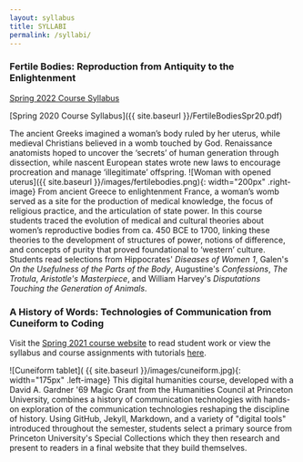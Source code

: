```yaml
---
layout: syllabus
title: SYLLABI
permalink: /syllabi/
---
```


### Fertile Bodies: Reproduction from Antiquity to the Enlightenment

[Spring 2022 Course Syllabus](https://docs.google.com/document/d/e/2PACX-1vQMZYRPQigOrTXJr4FS9vLfudOa07JKABkd3ODJ6oLzmJBd1pZmz6DK6CWyETvKBB91TNomjT0qgYje/pub)

[Spring 2020 Course Syllabus]({{ site.baseurl }}/FertileBodiesSpr20.pdf)

The ancient Greeks imagined a woman’s body ruled by her uterus, while medieval
Christians believed in a womb touched by God. Renaissance anatomists hoped to uncover the
‘secrets’ of human generation through dissection, while nascent European states wrote
new laws to encourage procreation and manage ‘illegitimate’ offspring. ![Woman with opened uterus]({{ site.baseurl }}/images/fertilebodies.png){: width="200px" .right-image}
From ancient Greece to enlightenment France, a woman’s womb served as a site for the production of medical
knowledge, the focus of religious practice, and the articulation of state power.
In this course students traced the evolution of medical and cultural theories about women’s
reproductive bodies from ca. 450 BCE to 1700, linking these theories to the development
of structures of power, notions of difference, and concepts of purity that proved
foundational to ‘western’ culture. Students read selections from Hippocrates' _Diseases
of Women 1_, Galen's _On the Usefulness of the Parts of the Body_, Augustine's _Confessions_,
_The Trotula_, _Aristotle's Masterpiece_, and William Harvey's _Disputations
Touching the Generation of Animals_.


### A History of Words: Technologies of Communication from Cuneiform to Coding

Visit the [Spring 2021 course website](https://hum-331-princeton.github.io) to read student work or view the syllabus and course assignments with tutorials [here](https://hum-331-princeton.github.io/course).

![Cuneiform tablet]( {{ site.baseurl }}/images/cuneiform.jpg){: width="175px" .left-image} This digital humanities course, developed with a David A. Gardner '69 Magic Grant from the Humanities Council at Princeton University, combines a history of communication technologies with hands-on exploration of the communication technologies reshaping the discipline of history. Using GitHub, Jekyll, Markdown, and a variety of "digital tools" introduced throughout the semester, students select a primary source from Princeton University's Special Collections which they then research and present to readers in a final website that they build themselves.
